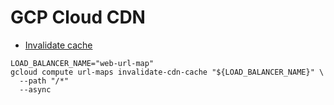 # GCP Cloud CDN

* [Invalidate cache](https://cloud.google.com/cdn/docs/invalidating-cached-content#invalidate_everything)

```shell
LOAD_BALANCER_NAME="web-url-map"
gcloud compute url-maps invalidate-cdn-cache "${LOAD_BALANCER_NAME}" \
  --path "/*"
  --async
```